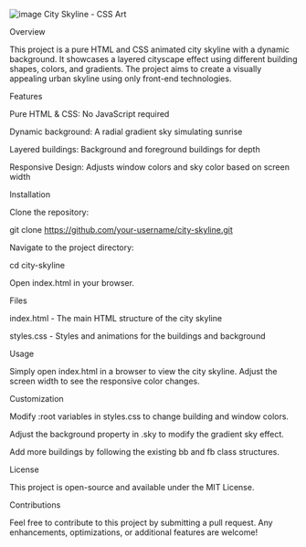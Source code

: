 ![image](https://github.com/user-attachments/assets/fa70498c-2763-40b1-9a2e-0133efdff2b5)
City Skyline - CSS Art

Overview

This project is a pure HTML and CSS animated city skyline with a dynamic background. It showcases a layered cityscape effect using different building shapes, colors, and gradients. The project aims to create a visually appealing urban skyline using only front-end technologies.

Features

Pure HTML & CSS: No JavaScript required

Dynamic background: A radial gradient sky simulating sunrise

Layered buildings: Background and foreground buildings for depth

Responsive Design: Adjusts window colors and sky color based on screen width

Installation

Clone the repository:

git clone https://github.com/your-username/city-skyline.git

Navigate to the project directory:

cd city-skyline

Open index.html in your browser.

Files

index.html - The main HTML structure of the city skyline

styles.css - Styles and animations for the buildings and background

Usage

Simply open index.html in a browser to view the city skyline. Adjust the screen width to see the responsive color changes.

Customization

Modify :root variables in styles.css to change building and window colors.

Adjust the background property in .sky to modify the gradient sky effect.

Add more buildings by following the existing bb and fb class structures.

License

This project is open-source and available under the MIT License.

Contributions

Feel free to contribute to this project by submitting a pull request. Any enhancements, optimizations, or additional features are welcome!

